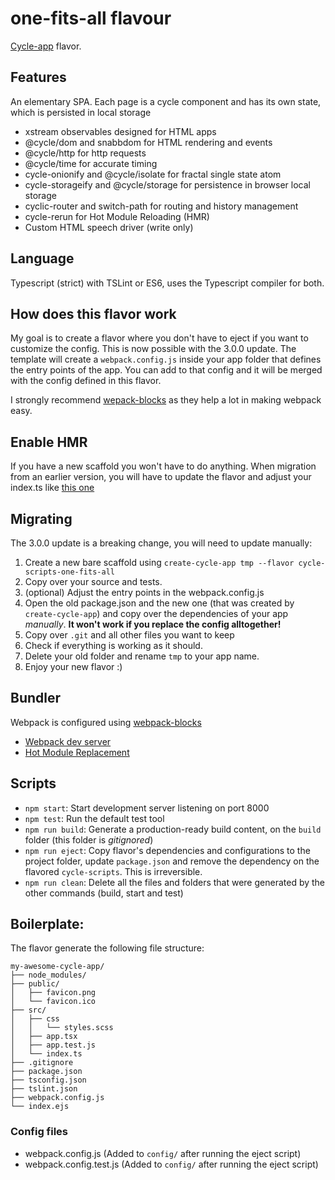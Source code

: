 # one-fits-all flavour

[Cycle-app](https://github.com/cyclejs-community/create-cycle-app) flavor.

## Features

An elementary SPA. Each page is a cycle component and has its own state, which is persisted in local storage

* xstream observables designed for HTML apps
* @cycle/dom and snabbdom for HTML rendering and events
* @cycle/http for http requests 
* @cycle/time for accurate timing
* cycle-onionify and @cycle/isolate for fractal single state atom 
* cycle-storageify and @cycle/storage for persistence in browser local storage
* cyclic-router and switch-path for routing and history management
* cycle-rerun for Hot Module Reloading (HMR)
* Custom HTML speech driver (write only)

## Language

Typescript (strict) with TSLint or ES6, uses the Typescript compiler for both.

## How does this flavor work

My goal is to create a flavor where you don't have to eject if you want to customize the config. This is now possible with the 3.0.0 update. The template will create a `webpack.config.js` inside your app folder that defines the entry points of the app. You can add to that config and it will be merged with the config defined in this flavor.

I strongly recommend [wepack-blocks](https://github.com/andywer/webpack-blocks) as they help a lot in making webpack easy.

## Enable HMR

If you have a new scaffold you won't have to do anything.
When migration from an earlier version, you will have to update the flavor and adjust your index.ts like [this one](https://github.com/cyclejs-community/create-cycle-app-flavors/blob/master/packages/cycle-scripts-one-fits-all/template/src/index.ts)

## Migrating

The 3.0.0 update is a breaking change, you will need to update manually:

1. Create a new bare scaffold using `create-cycle-app tmp --flavor cycle-scripts-one-fits-all`
2. Copy over your source and tests.
3. (optional) Adjust the entry points in the webpack.config.js
4. Open the old package.json and the new one (that was created by `create-cycle-app`) and copy over the dependencies of your app _manually_. **It won't work if you replace the config alltogether!**
5. Copy over `.git` and all other files you want to keep
6. Check if everything is working as it should.
7. Delete your old folder and rename `tmp` to your app name.
8. Enjoy your new flavor :)
 
## Bundler

Webpack is configured using [webpack-blocks](https://github.com/andywer/webpack-blocks)
* [Webpack dev server](https://webpack.js.org/configuration/dev-server)
* [Hot Module Replacement](https://webpack.js.org/concepts/hot-module-replacement/)

## Scripts

- `npm start`: Start development server listening on port 8000
- `npm test`: Run the default test tool
- `npm run build`: Generate a production-ready build content, on the `build` folder (this folder is *gitignored*)
- `npm run eject`: Copy flavor's dependencies and configurations to the project folder, update `package.json` and remove the dependency on the flavored `cycle-scripts`. This is irreversible.
- `npm run clean`: Delete all the files and folders that were generated by the other commands (build, start and test)


## Boilerplate:

The flavor generate the following file structure:

```
my-awesome-cycle-app/
├── node_modules/
├── public/
│   ├── favicon.png
│   └── favicon.ico
├── src/
│   ├── css
│   │   └── styles.scss
│   ├── app.tsx
│   ├── app.test.js
│   └── index.ts
├── .gitignore
├── package.json
├── tsconfig.json
├── tslint.json
├── webpack.config.js
└── index.ejs
```

### Config files
* webpack.config.js (Added to `config/` after running the eject script)
* webpack.config.test.js (Added to `config/` after running the eject script)
